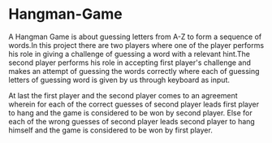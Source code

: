 # Hangman-Game
A Hangman Game is about guessing letters from A-Z to form a sequence of words.In this project there are two players where one of the player performs his role in giving a challenge of guessing a word with a relevant hint.The second player performs his role in accepting first player's challenge and makes an attempt of guessing the words correctly where each of guessing letters of guessing word is given by us through keyboard as input.

At last the first player and the second player comes to an agreement wherein for each of the correct guesses of second player leads first player to hang and the game is considered to be won by second player. Else for each of the wrong guesses of second player leads second player to hang himself and the game is considered to be won by first player.
